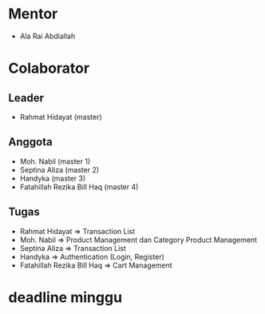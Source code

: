 # Mentor
- Ala Rai Abdiallah

# Colaborator

## Leader
- Rahmat Hidayat (master)

## Anggota
- Moh. Nabil (master 1)
- Septina Aliza (master 2)
- Handyka (master 3)
- Fatahillah Rezika Bill Haq (master 4)

## Tugas
- Rahmat Hidayat => Transaction List
- Moh. Nabil => Product Management dan Category Product Management 
- Septina Aliza => Transaction List
- Handyka => Authentication (Login, Register)
- Fatahillah Rezika Bill Haq => Cart Management

# deadline minggu

